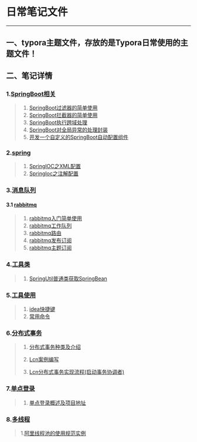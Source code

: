 # 日常笔记文件

--------------------------------------------------------------------------------



## 一、typora主题文件，存放的是Typora日常使用的主题文件！

## 二、笔记详情

### 1.[SpringBoot相关](./SpringBoot)

> 1. [SpringBoot过滤器的简单使用](./SpringBoot/SpringBoot过滤器的简单使用.md)
> 2. [SpringBoot拦截器的简单使用](./SpringBoot/SpringBoot拦截器的简单使用.md)
>3. [SpringBoot执行跨域处理](./SpringBoot/SpringBoot执行跨域处理.md)
> 4.  [SpringBoot对全局异常的处理封装](./SpringBoot/SpringBoot对全局异常的处理封装.md)
> 5. [开发一个自定义的SpringBoot自动配置组件](./SpringBoot/开发一个自定义的SpringBoot自动配置组件.md)

### 2.[spring](./Spring)

> 1. [SpringIOC之XML配置](./Spring/SpringIOC之XML配置.md)
> 2. [SpringIoc之注解配置](./Spring/SpringIoc之注解配置.md)

### 3.[消息队列](./消息队列)

#### 3.1 [rabbitmq](./消息队列/rabbitmq)

> 1. [rabbitmq入门简单使用](./消息队列/rabbitmq/rabbitmq入门简单使用.md)
> 2. [rabbitmq工作队列](./消息队列/rabbitmq/rabbitmq工作队列.md)
> 3. [rabbitmq路由](./消息队列/rabbitmq/rabbitmq路由.md)
> 4. [rabbitmq发布订阅](./消息队列/rabbitmq/rabbitmq发布订阅.md)
> 5. [rabbitmq主题订阅](./消息队列/rabbitmq/rabbitmq主题订阅.md)

### 4.[工具类](./工具类)

> 1. [SpringUtil普通类获取SpringBean](./工具类/SpringUtil普通类获取SpringBean.md)

### 5.[工具使用](./工具使用)

> 1. [idea快捷键](./工具使用/idea快捷键.md)
> 2. [常用命令](./工具使用/常用命令.md)
>
> 

### 6.[分布式事务](./分布式事务)

> 1. [分布式事务种类及介绍](./分布式事务/分布式事务种类及介绍.md)
>
> 2. [Lcn案例编写](./分布式事务/Lcn案例编写.md)
>
> 3. [Lcn分布式事务实现流程(启动事务协调者)](./分布式事务/Lcn分布式事务实现流程(启动事务协调者).md)

### 7.[单点登录](./单点登录)

> 1. [单点登录概述及项目地址](./单点登录/单点登录概述及项目地址.md)

### 8.[多线程](./多线程)

> 1.[阿里线程池的使用规范实例](./多线程/阿里线程池的使用规范实例)